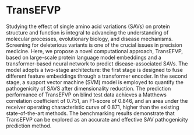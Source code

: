 # TransEFVP
Studying the effect of single amino acid variations (SAVs) on protein structure and function is integral to advancing the understanding of molecular processes, evolutionary biology, and disease mechanisms. Screening for deleterious variants is one of the crucial issues in precision medicine. Here, we propose a novel computational approach, TransEFVP, based on large-scale protein language model embeddings and a transformer-based neural network to predict disease-associated SAVs. The model adopts a two-stage architecture: the first stage is designed to fuse different feature embeddings through a transformer encoder. In the second stage, a support vector machine (SVM) model is employed to quantify the pathogenicity of SAVS after dimensionality reduction. The prediction performance of TransEFVP on blind test data achieves a Matthews correlation coefficient of 0.751, an F1-score of 0.846, and an area under the receiver operating characteristic curve of 0.871, higher than the existing state-of-the-art methods. The benchmarking results demonstrate that TransEFVP can be explored as an accurate and effective SAV pathogenicity prediction method.
